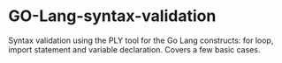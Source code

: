 # GO-Lang-syntax-validation

Syntax validation using the PLY tool for the Go Lang constructs: for loop, import statement and variable declaration.
Covers a few basic cases.

